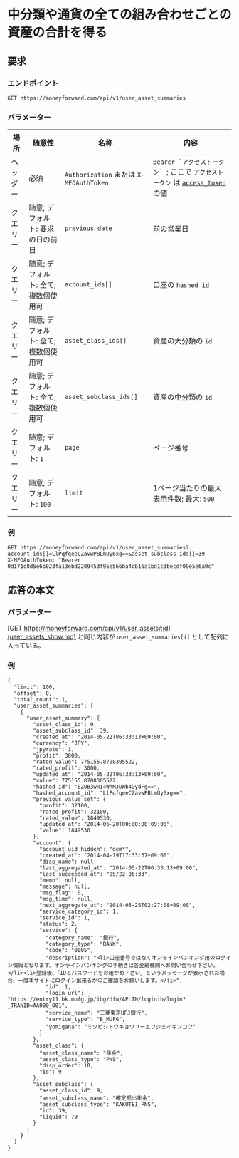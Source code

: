 # 中分類や通貨の全ての組み合わせごとの資産の合計を得る

## 要求

### エンドポイント

```
GET https://moneyforward.com/api/v1/user_asset_summaries
```

### パラメーター

| 場所 | 随意性 | 名称 | 内容 |
| ---- | ---- | ---- | --- |
| ヘッダー | 必須 | `Authorization` または `X-MFOAuthToken` | ```Bearer `アクセストークン` ```; ここで `アクセストークン` は [`access_token`](token.md) の値 |
| クエリー | 随意; デフォルト: 要求の日の前日 | `previous_date` | 前の営業日 |
| クエリー | 随意; デフォルト: 全て; 複数個使用可 | `account_ids[]` | 口座の `hashed_id` |
| クエリー | 随意; デフォルト: 全て; 複数個使用可 | `asset_class_ids[]` | 資産の大分類の `id` |
| クエリー | 随意; デフォルト: 全て; 複数個使用可 | `asset_subclass_ids[]` | 資産の中分類の `id` |
| クエリー | 随意; デフォルト: `1` | `page` | ページ番号 |
| クエリー | 随意; デフォルト: `100` | `limit` | 1ページ当たりの最大表示件数; 最大: `500` |

 
### 例

```
GET https://moneyforward.com/api/v1/user_asset_summaries?account_ids[]=LlPqfqeeCZavwPBLmUy6xg==&asset_subclass_ids[]=39
X-MFOAuthToken: "Bearer 0d171c8d5e6b023fa13ebd2209453f95e566ba4cb16a1bd1c3becdf09e5e6a0c"
```

## 応答の本文

### パラメーター

[GET https://moneyforward.com/api/v1/user_assets/:id](user_assets_show.md) と同じ内容が `user_asset_summaries[i]` として配列に入っている。

### 例

```
{
  "limit": 100,
  "offset": 0,
  "total_count": 1,
  "user_asset_summaries": [
    {
      "user_asset_summary": {
        "asset_class_id": 9,
        "asset_subclass_id": 39,
        "created_at": "2014-05-22T06:33:13+09:00",
        "currency": "JPY",
        "jpyrate": 1,
        "profit": 3000,
        "rated_value": 775155.8708305522,
        "rated_profit": 3000,
        "updated_at": "2014-05-22T06:33:13+09:00",
        "value": 775155.8708305522,
        "hashed_id": "EZOB3wR14WhMJDWb49ydFg==",
        "hashed_account_id": "LlPqfqeeCZavwPBLmUy6xg==",
        "previous_value_set": {
          "profit": 32100,
          "rated_profit": 32100,
          "rated_value": 1849530,
          "updated_at": "2014-06-20T00:00:00+09:00",
          "value": 1849530
        },
        "account": {
          "account_uid_hidden": "dem*",
          "created_at": "2014-04-19T17:33:37+09:00",
          "disp_name": null,
          "last_aggregated_at": "2014-05-22T06:33:13+09:00",
          "last_succeeded_at": "05/22 06:33",
          "memo": null,
          "message": null,
          "msg_flag": 0,
          "msg_time": null,
          "next_aggregate_at": "2014-05-25T02:27:08+09:00",
          "service_category_id": 1,
          "service_id": 1,
          "status": 2,
          "service": {
            "category_name": "銀行",
            "category_type": "BANK",
            "code": "0005",
            "description": "<li>口座番号ではなくオンラインバンキング用のログイン情報となります。オンラインバンキングの手続きは各金融機関へお問い合わせ下さい。</li><li>登録後、「IDとパスワードをお確かめ下さい」というメッセージが表示された場合、一度本サイトにログイン出来るかのご確認をお願いします。</li>",
            "id": 1,
            "login_url": "https://entry11.bk.mufg.jp/ibg/dfw/APLIN/loginib/login?_TRANID=AA000_001",
            "service_name": "三菱東京UFJ銀行",
            "service_type": "B_MUFG",
            "yomigana": "ミツビシトウキョウユーエフジェイギンコウ"
          }
        },
        "asset_class": {
          "asset_class_name": "年金",
          "asset_class_type": "PNS",
          "disp_order": 10,
          "id": 9
        },
        "asset_subclass": {
          "asset_class_id": 9,
          "asset_subclass_name": "確定拠出年金",
          "asset_subclass_type": "KAKUTEI_PNS",
          "id": 39,
          "liquid": 70
        }
      }
    }
  ]
}
```

